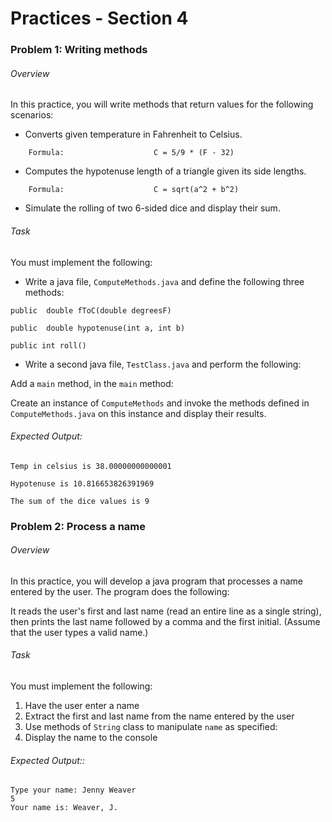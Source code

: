 # Practices - Section 4
### Problem 1: Writing methods 
###### Overview
In this practice, you will write methods that return values for the following scenarios:
- Converts given temperature in Fahrenheit to Celsius.
~~~~
    Formula:                    C = 5/9 * (F - 32)
~~~~
- Computes the hypotenuse length of a triangle given its side lengths.
~~~~
    Formula:                    C = sqrt(a^2 + b^2)
~~~~
- Simulate the rolling of two 6-sided dice and display their sum.
###### Task
You must implement the following:
- Write a java file, `ComputeMethods.java` and define the following three methods:

`public  double fToC(double degreesF)`

`public  double hypotenuse(int a, int b) `

`public int roll()`

- Write a second java file, `TestClass.java` and perform the following:

Add a `main` method, in the `main` method:

Create an instance of `ComputeMethods`  and invoke the methods defined in `ComputeMethods.java` 
on this instance and display their results.
###### Expected Output:
`Temp in celsius is 38.00000000000001 `

`Hypotenuse is 10.816653826391969 `

`The sum of the dice values is 9`
### Problem 2: Process a name 
###### Overview
In this practice, you will develop a java program that processes a name entered by the 
user. The program does the following:

It reads the user's first and last name (read an entire line as a single string), then 
prints the last name followed by a comma and the first initial. (Assume that the user 
types a valid name.)
###### Task
You must implement the following:
1. Have the user enter a name
2. Extract the first and last name from the name entered by the user
3. Use methods of `String` class to manipulate `name` as specified:
4. Display the name to the console

###### Expected Output::
~~~~
Type your name: Jenny Weaver 
5 
Your name is: Weaver, J.
~~~~